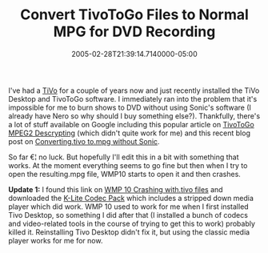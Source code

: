 ﻿---
title: Convert TivoToGo Files to Normal MPG for DVD Recording
date: "2005-02-28T21:39:14.7140000-05:00"
description: "I've had a [TiVo](http://www.tivo.com/) for a couple of years now"
featuredImage: /img/default-post-image.jpg
---

I've had a [TiVo](http://www.tivo.com/) for a couple of years now and just recently installed the TiVo Desktop and TivoToGo software. I immediately ran into the problem that it's impossible for me to burn shows to DVD without using Sonic's software (I already have Nero so why should I buy something else?). Thankfully, there's a lot of stuff available on Google including this popular article on [TivoToGo MPEG2 Descrypting](http://www.evillabs.net/tivo) (which didn't quite work for me) and this recent blog post on [Converting.tivo to.mpg without Sonic](http://andrewconnell.com/blog/archive/2005/01/22/868.aspx).

So far €¦ no luck. But hopefully I'll edit this in a bit with something that works. At the moment everything seems to go fine but then when I try to open the resulting.mpg file, WMP10 starts to open it and then crashes.

**Update 1:** I found this link on [WMP 10 Crashing with.tivo files](http://www.tivocommunity.com/tivo-vb/archive/index.php/t-224781.html) and downloaded the [K-Lite Codec Pack](http://www.free-codecs.com/download/K_Lite_Codec_Pack.htm) which includes a stripped down media player which did work. WMP 10 used to work for me when I first installed Tivo Desktop, so something I did after that (I installed a bunch of codecs and video-related tools in the course of trying to get this to work) probably killed it. Reinstalling Tivo Desktop didn't fix it, but using the classic media player works for me for now.

